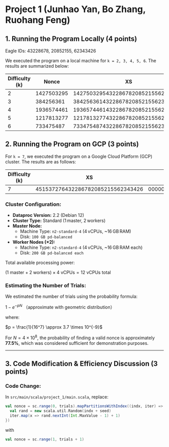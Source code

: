 # Project 1 (Junhao Yan, Bo Zhang, Ruohang Feng)

## 1. Running the Program Locally (4 points)

Eagle IDs: 43228678, 20852155, 62343426

We executed the program on a local machine for `k = 2, 3, 4, 5, 6`. The results are summarized below:

| Difficulty (k) | Nonce        | XS                                | Hashed Value | Time Elapsed | Number of Trials |
|--------------|-------------|-----------------------------------|--------------|--------------|-----------------|
| 2            | 1427503295  | 1427503295432286782085215562343426 | 00168f731291f340356f9794dd66706ee3c6ec6ca3b11fb48d2780e1ba988e77 | 2s  | 100 |
| 3            | 384256361   | 384256361432286782085215562343426  | 0001ea1aaa12dca5b88378e48b23d1636882645396db68d5bfb8d6d41beeb106 | 2s  | 10,000 |
| 4            | 1936574461  | 1936574461432286782085215562343426 | 00009e7685bc0a3832201aa4d5084f0d80b17ebd63185a09a58e14c4779b0c46 | 2s  | 50,000 |
| 5            | 1217813277  | 1217813277432286782085215562343426 | 00000b2a46cdf842cc3fc6696bc23cd63b70c9ff157baa6fed77c698a1bd3c3d | 3s  | 500,000 |
| 6            | 733475487   | 733475487432286782085215562343426  | 000000561cd2570de7f9011e6ebe934330bacef8436c4f089ab2cd3089c00724 | 5s  | 2,000,000 |

## 2. Running the Program on GCP (3 points)

For `k = 7`, we executed the program on a Google Cloud Platform (GCP) cluster. The results are as follows:

| Difficulty (k) | XS                                | Hashed Value | Time Elapsed | Number of Trials |
|--------------|-----------------------------------|--------------|--------------|-----------------|
| 7            | 451537276432286782085215562343426 | 00000009244774935b928c97b510201f69f6d486e7dce71d073ae2a83b952058 | 1194s | 400,000,000 |

### Cluster Configuration:
- **Dataproc Version:** 2.2 (Debian 12)
- **Cluster Type:** Standard (1 master, 2 workers)
- **Master Node:**
  - Machine Type: `n2-standard-4` (4 vCPUs, ~16 GB RAM)
  - Disk: `100 GB pd-balanced`
- **Worker Nodes (×2):**
  - Machine Type: `n2-standard-4` (4 vCPUs, ~16 GB RAM each)
  - Disk: `200 GB pd-balanced each`

Total available processing power:


$(1 \text{ master} + 2 \text{ workers}) \times 4 \text{ vCPUs} = 12 \text{ vCPUs total}$

### Estimating the Number of Trials:

We estimated the number of trials using the probability formula:


$1 - e^{-pN}$ （approximate with geometric distribution）

where:


$p = \frac{1}{16^7} \approx 3.7 \times 10^{-9}$

For $N = 4 × 10^8$, the probability of finding a valid nonce is approximately **77.5%**, which was considered sufficient for demonstration purposes.

---

## 3. Code Modification & Efficiency Discussion (3 points)

### Code Change:

In `src/main/scala/project_1/main.scala`, replace:

```scala
val nonce = sc.range(0, trials).mapPartitionsWithIndex((indx, iter) => {
  val rand = new scala.util.Random(indx + seed)
  iter.map(x => rand.nextInt(Int.MaxValue - 1) + 1)
})
```

with

```scala
val nonce = sc.range(1, trials + 1)
```

